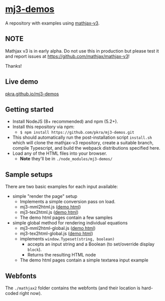 # [mj3-demos](https://github.com/pkra/mj3-demos)

A repository with examples using [mathjax-v3](https://github.com/mathjax/mathjax-v3).

## NOTE

Mathjax v3 is in early alpha. Do not use this in production but please test it and report issues at https://github.com/mathjax/mathjax-v3!

Thanks!

## Live demo

[pkra.github.io/mj3-demos](https://pkra.github.io/mj3-demos)

## Getting started

* Install NodeJS (8+ recommended) and npm (5.2+).
* Install this repository via npm:
  *  `$ npm install https://github.com/pkra/mj3-demos.git`
* This should automatically run the post-installation script `install.sh` which will clone the mathjax-v3 repository, create a suitable branch, compile Typescript, and build the webpack distributions specified here.
* Load any of the HTML files into your browser.
  * **Note** they'll be in `./node_modules/mj3-demos/`


## Sample setups

There are two basic examples for each input available:

* simple "render the page" setup
  * Implements a simple conversion pass on load.
  * mj3-mml2html.js ([demo html](https://pkra.github.io/mj3-demos/mj3-mml2html.html))
  * mj3-tex2html.js ([demo html](https://pkra.github.io/mj3-demos/mj3-tex2html.html))
  * The demo html pages contain a few samples
* simple global method for rendering individual equations
  * mj3-mml2html-global.js ([demo html](https://pkra.github.io/mj3-demos/mj3-mml2html-global.html))
  * mj3-tex2html-global.js ([demo html](https://pkra.github.io/mj3-demos/mj3-mml2html-global.html))
  * implements `window.Typeset(string, boolean)`
    * accepts an input string and a Boolean (to set/override display `block`).
    * Returns the resulting HTML node
  * The demo html pages contain a simple textarea input example


## Webfonts

The `./mathjax2` folder contains the webfonts (and their location is hard-coded right now).
